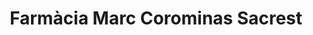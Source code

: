 ---
title: "Farmàcia Marc Corominas Sacrest"
url: /sant-esteve-den-bas/farmacia-marc-corominas-sacrest/
shop: Drogerie
---